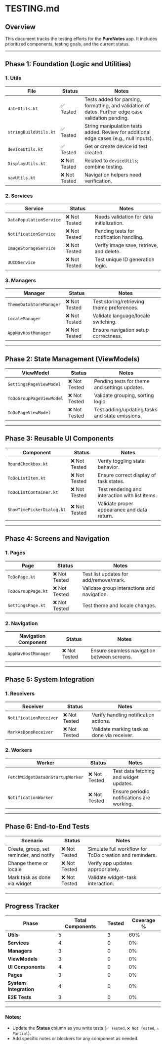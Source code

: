 # TESTING.md

## Overview

This document tracks the testing efforts for the **PureNotes** app. It includes prioritized
components, testing goals, and the current status.

---

## Phase 1: Foundation (Logic and Utilities)

### **1. Utils**

| File                  | Status       | Notes                                                                                               |
|-----------------------|--------------|-----------------------------------------------------------------------------------------------------|
| `dateUtils.kt`        | ✅ Tested     | Tests added for parsing, formatting, and validation of dates. Further edge case validation pending. |
| `stringBuildUtils.kt` | ✅ Tested     | String manipulation tests added. Review for additional edge cases (e.g., null inputs).              |
| `deviceUtils.kt`      | ✅ Tested     | Get or create device id test created.                                                               |
| `DisplayUtils.kt`     | ❌ Not Tested | Related to `deviceUtils`; combine testing.                                                          |
| `navUtils.kt`         | ❌ Not Tested | Navigation helpers need verification.                                                               |

### **2. Services**

| Service                 | Status       | Notes                                     |
|-------------------------|--------------|-------------------------------------------|
| `DataPopulationService` | ❌ Not Tested | Needs validation for data initialization. |
| `NotificationService`   | ❌ Not Tested | Pending tests for notification handling.  |
| `ImageStorageService`   | ❌ Not Tested | Verify image save, retrieve, and delete.  |
| `UUIDService`           | ❌ Not Tested | Test unique ID generation logic.          |

### **3. Managers**

| Manager                 | Status       | Notes                                      |
|-------------------------|--------------|--------------------------------------------|
| `ThemeDataStoreManager` | ❌ Not Tested | Test storing/retrieving theme preferences. |
| `LocaleManager`         | ❌ Not Tested | Validate language/locale switching.        |
| `AppNavHostManager`     | ❌ Not Tested | Ensure navigation setup correctness.       |

---

## Phase 2: State Management (ViewModels)

| ViewModel                | Status       | Notes                                           |
|--------------------------|--------------|-------------------------------------------------|
| `SettingsPageViewModel`  | ❌ Not Tested | Pending tests for theme and settings updates.   |
| `ToDoGroupPageViewModel` | ❌ Not Tested | Validate grouping, sorting logic.               |
| `ToDoPageViewModel`      | ❌ Not Tested | Test adding/updating tasks and state emissions. |

---

## Phase 3: Reusable UI Components

| Component                 | Status       | Notes                                           |
|---------------------------|--------------|-------------------------------------------------|
| `RoundCheckbox.kt`        | ❌ Not Tested | Verify toggling state behavior.                 |
| `ToDoListItem.kt`         | ❌ Not Tested | Ensure correct display of task states.          |
| `ToDoListContainer.kt`    | ❌ Not Tested | Test rendering and interaction with list items. |
| `ShowTimePickerDialog.kt` | ❌ Not Tested | Validate proper appearance and data return.     |

---

## Phase 4: Screens and Navigation

### **1. Pages**

| Page               | Status       | Notes                                       |
|--------------------|--------------|---------------------------------------------|
| `ToDoPage.kt`      | ❌ Not Tested | Test list updates for add/remove/mark.      |
| `ToDoGroupPage.kt` | ❌ Not Tested | Validate group interactions and navigation. |
| `SettingsPage.kt`  | ❌ Not Tested | Test theme and locale changes.              |

### **2. Navigation**

| Navigation Component | Status       | Notes                                       |
|----------------------|--------------|---------------------------------------------|
| `AppNavHostManager`  | ❌ Not Tested | Ensure seamless navigation between screens. |

---

## Phase 5: System Integration

### **1. Receivers**

| Receiver               | Status       | Notes                                       |
|------------------------|--------------|---------------------------------------------|
| `NotificationReceiver` | ❌ Not Tested | Verify handling notification actions.       |
| `MarkAsDoneReceiver`   | ❌ Not Tested | Validate marking task as done via receiver. |

### **2. Workers**

| Worker                           | Status       | Notes                                      |
|----------------------------------|--------------|--------------------------------------------|
| `FetchWidgetDataOnStartupWorker` | ❌ Not Tested | Test data fetching and widget updates.     |
| `NotificationWorker`             | ❌ Not Tested | Ensure periodic notifications are working. |

---

## Phase 6: End-to-End Tests

| Scenario                                | Status       | Notes                                                   |
|-----------------------------------------|--------------|---------------------------------------------------------|
| Create, group, set reminder, and notify | ❌ Not Tested | Simulate full workflow for ToDo creation and reminders. |
| Change theme or locale                  | ❌ Not Tested | Verify app updates appropriately.                       |
| Mark task as done via widget            | ❌ Not Tested | Validate widget-task interaction.                       |

---

## Progress Tracker

| Phase                  | Total Components | Tested | Coverage % |
|------------------------|------------------|--------|------------|
| **Utils**              | 5                | 3      | 60%        |
| **Services**           | 4                | 0      | 0%         |
| **Managers**           | 3                | 0      | 0%         |
| **ViewModels**         | 3                | 0      | 0%         |
| **UI Components**      | 4                | 0      | 0%         |
| **Pages**              | 3                | 0      | 0%         |
| **System Integration** | 4                | 0      | 0%         |
| **E2E Tests**          | 3                | 0      | 0%         |

---

### Notes:

- Update the **Status** column as you write tests (`✅ Tested`, `❌ Not Tested`, `⚠️ Partial`).
- Add specific notes or blockers for any component as needed.
